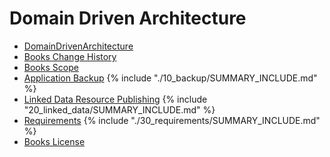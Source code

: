 # Domain Driven Architecture

* [DomainDrivenArchitecture](README.md)
* [Books Change History](change_history.md)
* [Books Scope](01_scope/README.md)
* [Application Backup](10_backup/README.md) 
{% include "./10_backup/SUMMARY_INCLUDE.md" %}
* [Linked Data Resource Publishing](20_linked_data/README.md) 
{% include "20_linked_data/SUMMARY_INCLUDE.md" %}
* [Requirements](30_requirements/README.md)
{% include "./30_requirements/SUMMARY_INCLUDE.md" %}
* [Books License](LICENSE.md)
